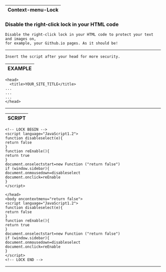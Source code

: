 | Context-menu-Lock |
|---|

### Disable the right-click lock in your HTML code

```yarn
Disable the right-click lock in your HTML code to protect your text and images on,
for example, your Github.io pages. As it should be!
```

---

```yarn
Insert the script after your head for more security.
```

| EXAMPLE |
|---|
```yarn
<head>
  <title>YOUR_SITE_TITLE</title>
...
...
...
</head>
```
---

| SCRIPT |
|---|

```yarn
<!-- LOCK BEGIN -->
<script language="JavaScript1.2">
function disableselect(e){
return false
}
function reEnable(){
return true
}
document.onselectstart=new Function ("return false")
if (window.sidebar){
document.onmousedown=disableselect
document.onclick=reEnable
}
</script>

</head>
<body oncontextmenu="return false">
<script language="JavaScript1.2">
function disableselect(e){
return false
}
function reEnable(){
return true
}
document.onselectstart=new Function ("return false")
if (window.sidebar){
document.onmousedown=disableselect
document.onclick=reEnable
}
</script>
<!-- LOCK END -->
```
---
